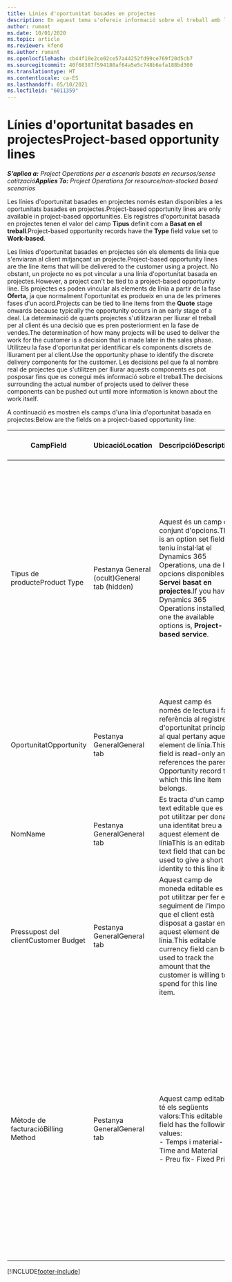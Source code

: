 ```yaml
---
title: Línies d'oportunitat basades en projectes
description: En aquest tema s'ofereix informació sobre el treball amb línies d'oportunitat basades en projectes.
author: rumant
ms.date: 10/01/2020
ms.topic: article
ms.reviewer: kfend
ms.author: rumant
ms.openlocfilehash: cb44f10e2ce02ce57a44252fd99ce769f20d5cb7
ms.sourcegitcommit: 40f68387f594180af64a5e5c748b6efa188bd300
ms.translationtype: HT
ms.contentlocale: ca-ES
ms.lasthandoff: 05/10/2021
ms.locfileid: "6011359"
---
```

# <a name="project-based-opportunity-lines"></a><span data-ttu-id="ffd8a-103">Línies d'oportunitat basades en projectes</span><span class="sxs-lookup"><span data-stu-id="ffd8a-103">Project-based opportunity lines</span></span>

<span data-ttu-id="ffd8a-104">_**S'aplica a:** Project Operations per a escenaris basats en recursos/sense cotització_</span><span class="sxs-lookup"><span data-stu-id="ffd8a-104">_**Applies To:** Project Operations for resource/non-stocked based scenarios_</span></span>


<span data-ttu-id="ffd8a-105">Les línies d'oportunitat basades en projectes només estan disponibles a les oportunitats basades en projectes.</span><span class="sxs-lookup"><span data-stu-id="ffd8a-105">Project-based opportunity lines are only available in project-based opportunities.</span></span> <span data-ttu-id="ffd8a-106">Els registres d'oportunitat basada en projectes tenen el valor del camp **Tipus** definit com a **Basat en el treball**.</span><span class="sxs-lookup"><span data-stu-id="ffd8a-106">Project-based opportunity records have the **Type** field value set to **Work-based**.</span></span>

<span data-ttu-id="ffd8a-107">Les línies d'oportunitat basades en projectes són els elements de línia que s'enviaran al client mitjançant un projecte.</span><span class="sxs-lookup"><span data-stu-id="ffd8a-107">Project-based opportunity lines are the line items that will be delivered to the customer using a project.</span></span> <span data-ttu-id="ffd8a-108">No obstant, un projecte no es pot vincular a una línia d'oportunitat basada en projectes.</span><span class="sxs-lookup"><span data-stu-id="ffd8a-108">However, a project can't be tied to a project-based opportunity line.</span></span> <span data-ttu-id="ffd8a-109">Els projectes es poden vincular als elements de línia a partir de la fase **Oferta**, ja que normalment l'oportunitat es produeix en una de les primeres fases d'un acord.</span><span class="sxs-lookup"><span data-stu-id="ffd8a-109">Projects can be tied to line items from the **Quote** stage onwards because typically the opportunity occurs in an early stage of a deal.</span></span> <span data-ttu-id="ffd8a-110">La determinació de quants projectes s'utilitzaran per lliurar el treball per al client és una decisió que es pren posteriorment en la fase de vendes.</span><span class="sxs-lookup"><span data-stu-id="ffd8a-110">The determination of how many projects will be used to deliver the work for the customer is a decision that is made later in the sales phase.</span></span> <span data-ttu-id="ffd8a-111">Utilitzeu la fase d'oportunitat per identificar els components discrets de lliurament per al client.</span><span class="sxs-lookup"><span data-stu-id="ffd8a-111">Use the opportunity phase to identify the discrete delivery components for the customer.</span></span> <span data-ttu-id="ffd8a-112">Les decisions pel que fa al nombre real de projectes que s'utilitzen per lliurar aquests components es pot posposar fins que es conegui més informació sobre el treball.</span><span class="sxs-lookup"><span data-stu-id="ffd8a-112">The decisions surrounding the actual number of projects used to deliver these components can be pushed out until more information is known about the work itself.</span></span>

<span data-ttu-id="ffd8a-113">A continuació es mostren els camps d'una línia d'oportunitat basada en projectes:</span><span class="sxs-lookup"><span data-stu-id="ffd8a-113">Below are the fields on a project-based opportunity line:</span></span>

| <span data-ttu-id="ffd8a-114">**Camp**</span><span class="sxs-lookup"><span data-stu-id="ffd8a-114">**Field**</span></span> | <span data-ttu-id="ffd8a-115">**Ubicació**</span><span class="sxs-lookup"><span data-stu-id="ffd8a-115">**Location**</span></span> | <span data-ttu-id="ffd8a-116">**Descripció**</span><span class="sxs-lookup"><span data-stu-id="ffd8a-116">**Description**</span></span> | <span data-ttu-id="ffd8a-117">**Impacte descendent**</span><span class="sxs-lookup"><span data-stu-id="ffd8a-117">**Downstream impact**</span></span> |
| --- | --- | --- | --- |
| <span data-ttu-id="ffd8a-118">Tipus de producte</span><span class="sxs-lookup"><span data-stu-id="ffd8a-118">Product Type</span></span> | <span data-ttu-id="ffd8a-119">Pestanya General (ocult)</span><span class="sxs-lookup"><span data-stu-id="ffd8a-119">General tab (hidden)</span></span> | <span data-ttu-id="ffd8a-120">Aquest és un camp de conjunt d'opcions.</span><span class="sxs-lookup"><span data-stu-id="ffd8a-120">This is an option set field.</span></span> <span data-ttu-id="ffd8a-121">Si teniu instal·lat el Dynamics 365 Operations, una de les opcions disponibles és **Servei basat en projectes**.</span><span class="sxs-lookup"><span data-stu-id="ffd8a-121">If you have Dynamics 365 Operations installed, one the available options is, **Project-based service**.</span></span>  | <span data-ttu-id="ffd8a-122">El valor d'aquest camp es defineix com a **Servei basat en projectes** quan creeu la línia d'oportunitat basada en projectes des de la quadrícula de línies basades en projectes de l'oportunitat.</span><span class="sxs-lookup"><span data-stu-id="ffd8a-122">The value of this field is set to **Project-based service** when you create the project-based opportunity line from the project-based lines grid on the Opportunity.</span></span> <br> <span data-ttu-id="ffd8a-123">Si canvieu o anul·leu aquest valor, la funcionalitat del projecte no s'habilitarà als elements de línia basats en el projecte.</span><span class="sxs-lookup"><span data-stu-id="ffd8a-123">If you change or override this value, the project functionality won't be enabled on your project-based line items.</span></span> |
| <span data-ttu-id="ffd8a-124">Oportunitat</span><span class="sxs-lookup"><span data-stu-id="ffd8a-124">Opportunity</span></span> | <span data-ttu-id="ffd8a-125">Pestanya General</span><span class="sxs-lookup"><span data-stu-id="ffd8a-125">General tab</span></span> | <span data-ttu-id="ffd8a-126">Aquest camp és només de lectura i fa referència al registre d'oportunitat principal al qual pertany aquest element de línia.</span><span class="sxs-lookup"><span data-stu-id="ffd8a-126">This field is read-only and references the parent Opportunity record to which this line item belongs.</span></span> | <span data-ttu-id="ffd8a-127">No hi ha cap impacte descendent d'aquest camp.</span><span class="sxs-lookup"><span data-stu-id="ffd8a-127">There is no downstream impact of this field.</span></span> |
| <span data-ttu-id="ffd8a-128">Nom</span><span class="sxs-lookup"><span data-stu-id="ffd8a-128">Name</span></span> | <span data-ttu-id="ffd8a-129">Pestanya General</span><span class="sxs-lookup"><span data-stu-id="ffd8a-129">General tab</span></span> | <span data-ttu-id="ffd8a-130">Es tracta d'un camp de text editable que es pot utilitzar per donar una identitat breu a aquest element de línia</span><span class="sxs-lookup"><span data-stu-id="ffd8a-130">This is an editable text field that can be used to give a short identity to this line item</span></span> | <span data-ttu-id="ffd8a-131">Aquest valor s'aprofita a la línia d'oferta quan creeu una oferta a partir d'aquesta oportunitat</span><span class="sxs-lookup"><span data-stu-id="ffd8a-131">This value is carried over to the quote line when you create a quote from this opportunity</span></span> |
| <span data-ttu-id="ffd8a-132">Pressupost del client</span><span class="sxs-lookup"><span data-stu-id="ffd8a-132">Customer Budget</span></span> | <span data-ttu-id="ffd8a-133">Pestanya General</span><span class="sxs-lookup"><span data-stu-id="ffd8a-133">General tab</span></span> | <span data-ttu-id="ffd8a-134">Aquest camp de moneda editable es pot utilitzar per fer el seguiment de l'import que el client està disposat a gastar en aquest element de línia.</span><span class="sxs-lookup"><span data-stu-id="ffd8a-134">This editable currency field can be used to track the amount that the customer is willing to spend for this line item.</span></span> | <span data-ttu-id="ffd8a-135">Aquest valor s'aprofita al camp corresponent a la línia d'oferta quan creeu una oferta a partir d'aquesta oportunitat</span><span class="sxs-lookup"><span data-stu-id="ffd8a-135">This value is carried over to the corresponding field on the quote line when you create a quote from this opportunity</span></span> |
| <span data-ttu-id="ffd8a-136">Mètode de facturació</span><span class="sxs-lookup"><span data-stu-id="ffd8a-136">Billing Method</span></span> | <span data-ttu-id="ffd8a-137">Pestanya General</span><span class="sxs-lookup"><span data-stu-id="ffd8a-137">General tab</span></span> | <span data-ttu-id="ffd8a-138">Aquest camp editable té els següents valors:</span><span class="sxs-lookup"><span data-stu-id="ffd8a-138">This editable field has the following values:</span></span></br><span data-ttu-id="ffd8a-139">- Temps i material</span><span class="sxs-lookup"><span data-stu-id="ffd8a-139">- Time and Material</span></span></br><span data-ttu-id="ffd8a-140">- Preu fix</span><span class="sxs-lookup"><span data-stu-id="ffd8a-140">- Fixed Price</span></span> | <span data-ttu-id="ffd8a-141">Aquest valor s'aprofita al camp corresponent a la línia d'oferta quan creeu una oferta a partir d'aquesta oportunitat.</span><span class="sxs-lookup"><span data-stu-id="ffd8a-141">This value is carried over to the corresponding field on the quote line when you create a quote from this opportunity.</span></span> <span data-ttu-id="ffd8a-142">Després de crear la línia d'oferta, el camp està bloquejat i no es pot canviar.</span><span class="sxs-lookup"><span data-stu-id="ffd8a-142">After the quote line is created, the field is locked and can't be changed.</span></span> <span data-ttu-id="ffd8a-143">Assigneu aquest valor de camp de la manera més exacta possible.</span><span class="sxs-lookup"><span data-stu-id="ffd8a-143">Assign this field value as accurately as possible.</span></span> <span data-ttu-id="ffd8a-144">Si heu de canviar el valor d'aquest camp a la línia d'oferta, suprimiu i torneu a crear la línia d'oferta.</span><span class="sxs-lookup"><span data-stu-id="ffd8a-144">If you need to change the value of this field on the quote line, delete and re-create the quote line.</span></span> |


[!INCLUDE[footer-include](../includes/footer-banner.md)]